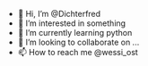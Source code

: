 - 👋 Hi, I’m @Dichterfred
- 👀 I’m interested in something
- 🌱 I’m currently learning python
- 💞️ I’m looking to collaborate on ...
- 📫 How to reach me @wessi_ost

<!---
Dichterfred/Dichterfred is a ✨ special ✨ repository because its `README.md` (this file) appears on your GitHub profile.
You can click the Preview link to take a look at your changes.
--->
